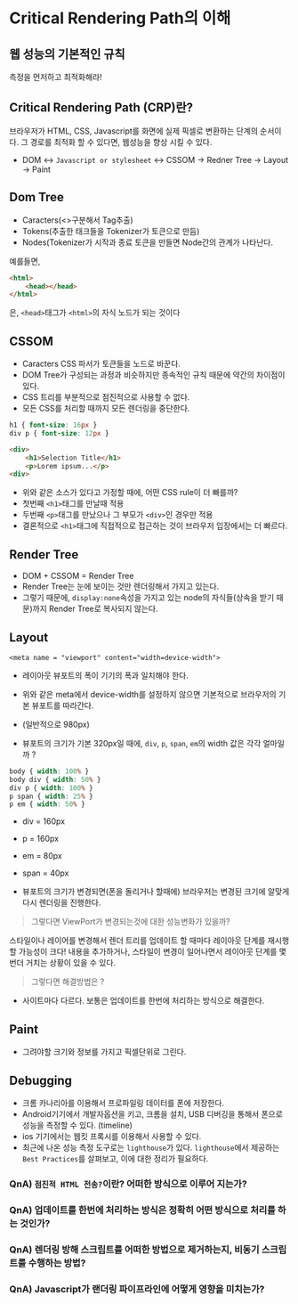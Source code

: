 # Critical Rendering Path의 이해

## 웹 성능의 기본적인 규칙

측정을 먼저하고 최적화해라!

## Critical Rendering Path (CRP)란? 

브라우저가 HTML, CSS, Javascript를 화면에 실제 픽셀로 변환하는 단계의 순서이다. 
그 경로를 최적화 할 수 있다면, 웹성능을 향상 시킬 수 있다.

* DOM <-> `Javascript or stylesheet` <-> CSSOM -> Redner Tree -> Layout -> Paint

## Dom Tree

* Caracters(<>구분해서 Tag추출)
* Tokens(추출한 태크들을 Tokenizer가 토큰으로 만듬)
* Nodes(Tokenizer가 시작과 종료 토큰을 만들면 Node간의 관계가 나타난다. 

예를들면, 
```html
<html>
	<head></head>
</html>
```
은, `<head>`태그가 `<html>`의 자식 노드가 되는 것이다


## CSSOM

* Caracters CSS 파서가 토큰들을 노드로 바꾼다.
* DOM Tree가 구성되는 과정과 비슷하지만 종속적인 규칙 때문에 약간의 차이점이 있다. 
* CSS 트리를 부분적으로 점진적으로 사용할 수 없다.
* 모든 CSS를 처리할 때까지 모든 렌더링을 중단한다.

```css
h1 { font-size: 16px }
div p { font-size: 12px }
``` 

```html
<div>
	<h1>Selection Title</h1>
	<p>Lorem ipsum...</p>
<div>
```

* 위와 같은 소스가 있다고 가정할 때에, 어떤 CSS rule이 더 빠를까? 
* 첫번째 `<h1>`태그를 만날때 적용
* 두번째 `<p>`태그를 만났으나 그 부모가 `<div>`인 경우만 적용
* 결론적으로  `<h1>`태그에 직접적으로 접근하는 것이 브라우저 입장에서는 더 빠르다.

## Render Tree

* DOM + CSSOM = Render Tree
* Render Tree는 눈에 보이는 것만 렌더링해서 가지고 있는다.
* 그렇기 때문에, `display:none`속성을 가지고 있는 node의 자식들(상속을 받기 때문)까지 Render Tree로 복사되지 않는다. 

## Layout

`<meta name = "viewport" content="width=device-width">`

* 레이아웃 뷰포트의 폭이 기기의 폭과 일치해야 한다.
* 위와 같은 meta에서 device-width를 설정하지 않으면 기본적으로 브라우저의 기본 뷰포트를 따라간다.
* (일반적으로 980px) 

* 뷰포트의 크기가 기본 320px일 때에, `div`, `p`, `span`, `em`의 width 값은 각각 얼마일까 ?

```css
body { width: 100% }
body div { width: 50% }
div p { width: 100% }
p span { width: 25% }
p em { width: 50% }
```

* div = 160px
* p = 160px
* em = 80px
* span = 40px

* 뷰포트의 크기가 변경되면(폰을 돌리거나 할때에) 브라우저는 변경된 크기에 알맞게 다시 렌더링을 진행한다.

> 그렇다면 ViewPort가 변경되는것에 대한 성능변화가 있을까?

스타일이나 레이어를 변경해서 렌더 트리를 업데이트 할 때마다 레이아웃 단계를 재시행할 가능성이 크다!
내용을 추가하거나, 스타일이 변경이 일어나면서 레이아웃 단계를 몇번더 거치는 상황이 있을 수 있다.

> 그렇다면 해결방법은 ?
  
* 사이트마다 다르다. 보통은 업데이트를 한번에 처리하는 방식으로 해결한다. 

## Paint

* 그려야할 크기와 정보를 가지고 픽셀단위로 그린다.

## Debugging

* 크롬 카나리아를 이용해서 프로파일링 데이터를 폰에 저장한다.
* Android기기에서 개발자옵션을 키고, 크롬을 설치, USB 디버깅을 통해서 폰으로 성능을 측정할 수 있다. (timeline)
* ios 기기에서는 웹킷 프록시를 이용해서 사용할 수 있다.
* 최근에 나온 성능 측정 도구로는 `lighthouse`가 있다. `lighthouse`에서 제공하는 `Best Practices`를 살펴보고, 이에 대한 정리가 필요하다.

### QnA) `점진적 HTML 전송?`이란? 어떠한 방식으로 이루어 지는가?
### QnA) 업데이트를 한번에 처리하는 방식은 정확히 어떤 방식으로 처리를 하는 것인가?
### QnA) 렌더링 방해 스크립트를 어떠한 방법으로 제거하는지, 비동기 스크립트를 수행하는 방법?
### QnA) Javascript가 랜더링 파이프라인에 어떻게 영향을 미치는가?